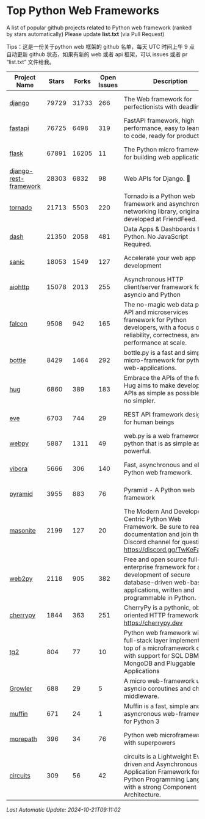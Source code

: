 # Top Python Web Frameworks
A list of popular github projects related to Python web framework (ranked by stars automatically)
Please update **list.txt** (via Pull Request)

Tips：这是一份关于python web 框架的 github 名单，每天 UTC 时间上午 9 点自动更新 github 状态，如果有新的 web 或者 api 框架，可以 issues 或者 pr “list.txt” 文件给我。

| Project Name | Stars | Forks | Open Issues | Description | Last Commit |
| ------------ | ----- | ----- | ----------- | ----------- | ----------- |
| [django](https://github.com/django/django) | 79729 | 31733 | 266 | The Web framework for perfectionists with deadlines. | 2024-10-18 00:40:53 |
| [fastapi](https://github.com/fastapi/fastapi) | 76725 | 6498 | 319 | FastAPI framework, high performance, easy to learn, fast to code, ready for production | 2024-10-20 19:20:44 |
| [flask](https://github.com/pallets/flask) | 67891 | 16205 | 11 | The Python micro framework for building web applications. | 2024-10-18 20:04:35 |
| [django-rest-framework](https://github.com/encode/django-rest-framework) | 28303 | 6832 | 98 | Web APIs for Django. 🎸 | 2024-10-09 22:41:39 |
| [tornado](https://github.com/tornadoweb/tornado) | 21713 | 5503 | 220 | Tornado is a Python web framework and asynchronous networking library, originally developed at FriendFeed. | 2024-09-23 19:05:05 |
| [dash](https://github.com/plotly/dash) | 21350 | 2058 | 481 | Data Apps & Dashboards for Python. No JavaScript Required. | 2024-10-18 13:30:15 |
| [sanic](https://github.com/sanic-org/sanic) | 18053 | 1549 | 127 |  Accelerate your web app development  | Build fast. Run fast. | 2024-06-30 12:26:47 |
| [aiohttp](https://github.com/aio-libs/aiohttp) | 15078 | 2013 | 255 | Asynchronous HTTP client/server framework for asyncio and Python | 2024-10-18 11:18:39 |
| [falcon](https://github.com/falconry/falcon) | 9508 | 942 | 165 | The no-magic web data plane API and microservices framework for Python developers, with a focus on reliability, correctness, and performance at scale. | 2024-10-19 17:21:24 |
| [bottle](https://github.com/bottlepy/bottle) | 8429 | 1464 | 292 | bottle.py is a fast and simple micro-framework for python web-applications. | 2024-10-15 07:41:15 |
| [hug](https://github.com/hugapi/hug) | 6860 | 389 | 183 | Embrace the APIs of the future. Hug aims to make developing APIs as simple as possible, but no simpler. | 2023-06-30 13:14:01 |
| [eve](https://github.com/pyeve/eve) | 6703 | 744 | 29 | REST API framework designed for human beings | 2024-10-15 07:27:56 |
| [webpy](https://github.com/webpy/webpy) | 5887 | 1311 | 49 | web.py is a web framework for python that is as simple as it is powerful.  | 2024-04-30 12:34:33 |
| [vibora](https://github.com/vibora-io/vibora) | 5666 | 306 | 140 | Fast, asynchronous and elegant Python web framework. | 2019-02-11 10:54:12 |
| [pyramid](https://github.com/Pylons/pyramid) | 3955 | 883 | 76 | Pyramid - A Python web framework | 2024-06-10 16:09:42 |
| [masonite](https://github.com/MasoniteFramework/masonite) | 2199 | 127 | 20 | The Modern And Developer Centric Python Web Framework. Be sure to read the documentation and join the Discord channel for questions: https://discord.gg/TwKeFahmPZ | 2024-10-18 23:49:54 |
| [web2py](https://github.com/web2py/web2py) | 2118 | 905 | 382 | Free and open source full-stack enterprise framework for agile development of secure database-driven web-based applications, written and programmable in Python. | 2024-10-20 06:46:08 |
| [cherrypy](https://github.com/cherrypy/cherrypy) | 1844 | 363 | 251 | CherryPy is a pythonic, object-oriented HTTP framework.      https://cherrypy.dev | 2024-08-31 10:29:14 |
| [tg2](https://github.com/TurboGears/tg2) | 804 | 77 | 10 | Python web framework with full-stack layer implemented on top of a microframework core with support for SQL DBMS, MongoDB and Pluggable Applications | 2024-03-25 21:31:11 |
| [Growler](https://github.com/pyGrowler/Growler) | 688 | 29 | 5 | A micro web-framework using asyncio coroutines and chained middleware. | 2020-03-08 07:51:41 |
| [muffin](https://github.com/klen/muffin) | 671 | 24 | 1 | Muffin is a fast, simple and asyncronous web-framework for Python 3 | 2024-07-31 16:33:31 |
| [morepath](https://github.com/morepath/morepath) | 396 | 34 | 76 | Python web microframework with superpowers | 2022-05-29 18:09:39 |
| [circuits](https://github.com/circuits/circuits) | 309 | 56 | 42 | circuits is a Lightweight Event driven and Asynchronous Application Framework for the Python Programming Language with a strong Component Architecture. | 2024-04-03 22:38:28 |

*Last Automatic Update: 2024-10-21T09:11:02*
